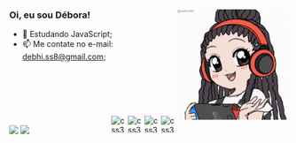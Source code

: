 ### Oi, eu sou Débora! <img align="right" width="200" height="200" class="animated" src="euanima.gif" >  

- 🌱 Estudando JavaScript;
- 📫 Me contate no e-mail: debhi.ss8@gmail.com;
<br>
<br>
<br>
  <br>
<br>
<div>
<img align="right" alt="css3" height="30" width="30" src="https://cdn.jsdelivr.net/gh/devicons/devicon@latest/icons/css3/css3-original.svg" />
<img align="right" alt="css3" height="30" width="30" src="https://cdn.jsdelivr.net/gh/devicons/devicon@latest/icons/html5/html5-original.svg" />
<img align="right" alt="css3" height="30" width="30" src="https://cdn.jsdelivr.net/gh/devicons/devicon@latest/icons/javascript/javascript-original.svg" />
<img align="right" alt="css3" height="30" width="30" src="https://static-00.iconduck.com/assets.00/csharp-icon-1755x2048-5r3ugs1f.png" />
          
</div>

<div style="display: inline-block">
</div><br>

<div> 
          <a href="mailto:debhi.ss8@gmail.com"><img src="https://img.shields.io/badge/-Gmail-%23333?style=for-the-badge&logo=gmail&logoColor=white" target="_blank"></a>
          <a href="https://www.linkedin.com/in/debora-santos-da-silva-b934b68b/" target="_blank"><img src="https://img.shields.io/badge/-LinkedIn-%230077B5?style=for-the-badge&logo=linkedin&logoColor=white" target="_blank"></a>
</div>
          
  
 
